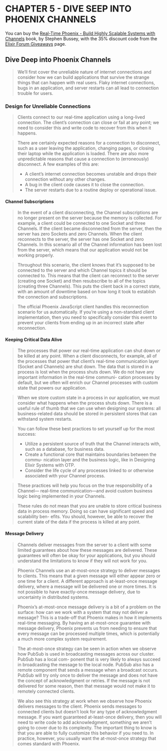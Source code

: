 # CHAPTER 5 - DIVE SEEP INTO PHOENIX CHANNELS

You can buy the [Real-Time Phoenix - Build Highly Scalable Systems with Channels](https://pragprog.com/titles/sbsockets/real-time-phoenix/) book, by Stephen Bussey, with the 35% discount code from the [Elixir Forum Giveaways](https://elixirforum.com/t/elixir-forum-update-2022-the-100-000-issue/45299) page.


## Dive Deep into Phoenix Channels

> We’ll first cover the unreliable nature of internet connections and consider
> how we can build applications that survive the strange things that can happen
> with real users. Flaky internet connections, bugs in an application, and
> server restarts can all lead to connection trouble for users.

### Design for Unreliable Connections

> Clients connect to our real-time application using a long-lived connection.
> The client’s connection can close or fail at any point; we need to consider this
> and write code to recover from this when it happens.

> There are certainly expected reasons for a connection to disconnect, such as
> a user leaving the application, changing pages, or closing their laptop while
> the application is loaded. There are also more unpredictable reasons that
> cause a connection to (erroneously) disconnect. A few examples of this are:
> * A client’s internet connection becomes unstable and drops their connection
> without any other changes.
> * A bug in the client code causes it to close the connection.
> * The server restarts due to a routine deploy or operational issue.

#### Channel Subscriptions

> In the event of a client disconnecting, the Channel subscriptions are no longer
> present on the server because the memory is collected. For example, a client 
> could be connected to one Socket and three Channels. If the client became 
> disconnected from the server, then the server has zero Sockets and zero Channels. 
> When the client reconnects to the server, the server has one Socket and zero 
> Channels. In this scenario all of the Channel information has been lost from the
> server, which means that our application would not be working properly.

> Throughout this scenario, the client knows that it’s supposed to be connected
> to the server and which Channel topics it should be connected to. This means
> that the client can reconnect to the server (creating one Socket) and then
> resubscribe to all of the topics (creating three Channels). This puts the client
> back in a correct state, with an amount of downtime based on how long it
> took to establish the connection and subscriptions.

> The official Phoenix JavaScript client handles this reconnection scenario for
> us automatically. If you’re using a non-standard client implementation, then
> you need to specifically consider this event to prevent your clients from ending
> up in an incorrect state after reconnection.

#### Keeping Critical Data Alive

> The processes that power our real-time application can shut down or be killed
> at any point. When a client disconnects, for example, all of the processes that
> power that client’s real-time communication layer (Socket and Channels) are
> shut down. The data that is stored in a process is lost when the process shuts
> down. We do not have any important information in the real-time communi-
> cation processes by default, but we often will enrich our Channel processes
> with custom state that powers our application.

> When we store custom state in a process in our application, we must consider
> what happens when the process shuts down. There is a useful rule of thumb
> that we can use when designing our systems: all business-related data should
> be stored in persistent stores that can withstand system restarts.

> You can follow these best practices to set yourself up for the most success:
> * Utilize a persistent source of truth that the Channel interacts with, such
> as a database, for business data.
> * Create a functional core that maintains boundaries between the commu-
> nication layer and the business logic, like in Designing Elixir Systems with
> OTP.
> * Consider the life cycle of any processes linked to or otherwise associated
> with your Channel process.

> These practices will help you focus on the true responsibility of a Channel—
> real-time communication—and avoid custom business logic being implemented
> in your Channels.

> These rules do not mean that you are unable to store critical business data
> in process memory. Doing so can have significant speed and scalability ben-
> efits. You should, however, be able to recover the current state of the data if
> the process is killed at any point.

#### Message Delivery

> Channels deliver messages from the server to a client with some limited
> guarantees about how these messages are delivered. These guarantees will
> often be okay for your applications, but you should understand the limitations
> to know if they will not work for you.

> Phoenix Channels use an at-most-once strategy to deliver messages to clients.
> This means that a given message will either appear zero or one time for a
> client. A different approach is at-least-once message delivery, where a message
> will be delivered one or more times. It is not possible to have exactly-once
> message delivery, due to uncertainty in distributed systems.

> Phoenix’s at-most-once message delivery is a bit of a problem on the surface:
> how can we work with a system that may not deliver a message? This is a
> trade-off that Phoenix makes in how it implements real-time messaging. By
> having an at-most-once guarantee with message delivery, Phoenix prevents
> us from needing to ensure that every message can be processed multiple
> times, which is potentially a much more complex system requirement.

> The at-most-once strategy can be seen in action when we observe how PubSub
> is used in broadcasting messages across our cluster. PubSub has a local com-
> ponent that is very likely to always succeed in broadcasting the message to the
> local node. PubSub also has a remote component that sends a message when
> a broadcast occurs. PubSub will try only once to deliver the message and does
> not have the concept of acknowledgment or retries. If the message is not delivered
> for some reason, then that message would not make it to remotely connected
> clients.

> We also see this strategy at work when we observe how Phoenix delivers
> messages to the client. Phoenix sends messages to connected clients but
> doesn’t look for any type of acknowledgment message. If you want guaranteed
> at-least-once delivery, then you will need to write code to add acknowledgment,
> something we aren’t going to cover due to its complexity. The important thing
> to know is that you are able to fully customize this behavior if you need to.
> In practice, however, you usually want the at-most-once strategy that comes
> standard with Phoenix.

